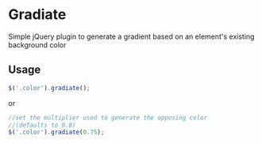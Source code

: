 Gradiate
========

Simple jQuery plugin to generate a gradient based on an element's existing background color


## Usage

```javascript
$('.color').gradiate();
```
or
```javascript
//set the multiplier used to generate the opposing color
//(defaults to 0.8)
$('.color').gradiate(0.75);
```